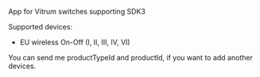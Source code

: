 
App for Vitrum switches supporting SDK3

Supported devices:
- EU wireless On-Off (I, II, III, IV, VI)

You can send me productTypeId and productId, if you want to add another devices.